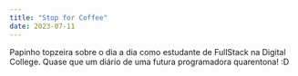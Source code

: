 ```yaml
---
title: "Stop for Coffee"
date: 2023-07-11
---
```

Papinho topzeira sobre o dia a dia como estudante de FullStack na Digital College. Quase que um diário de uma futura programadora quarentona! :D
